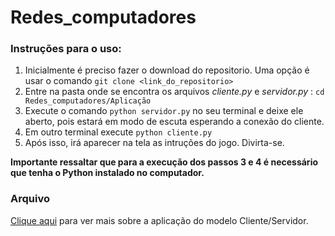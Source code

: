 # Redes_computadores

### Instruções para o uso:

1. Inicialmente é preciso fazer o download do repositorio. Uma opção é usar o comando `git clone <link_do_repositorio>`
2. Entre na pasta onde se encontra os arquivos *cliente.py* e *servidor.py* : `cd Redes_computadores/Aplicação`
3. Execute o comando `python servidor.py` no seu terminal e deixe ele aberto, pois estará em modo de escuta esperando a conexão do cliente.
4. Em outro terminal execute `python cliente.py`
5. Após isso, irá aparecer na tela as intruções do jogo. Divirta-se.

**Importante ressaltar que para a execução dos passos 3 e 4 é necessário que tenha o Python instalado no computador.**

### Arquivo
[Clique aqui](https://github.com/bruninhaltorres/Redes_computadores/blob/main/Apresenta%C3%A7%C3%A3o%20do%20Sistema/Trabalho%20de%20Implementa%C3%A7%C3%A3o%20-%20Redes.pdf) para ver mais sobre a aplicação do modelo Cliente/Servidor.
